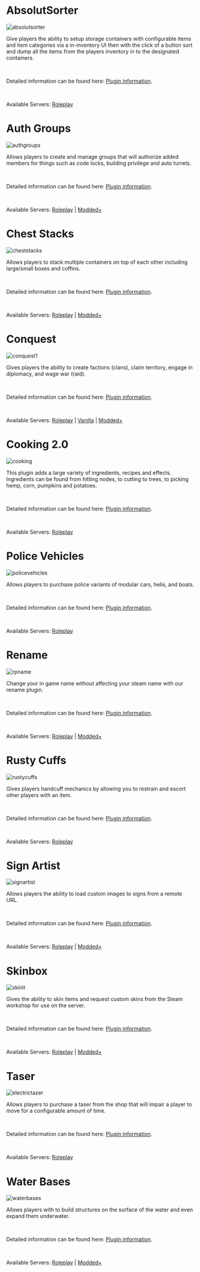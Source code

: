 # AbsolutSorter
![absolutsorter](/plugins/absolutsorter.webp)

Give players the ability to setup storage containers with configurable items and item categories via a in-inventory UI then with the click of a button sort and dump all the items from the players inventory in to the designated containers.

&nbsp;

Detailed information can be found here: [Plugin information](modal/wip).

&nbsp;

Available Servers: [Roleplay](steam://connect/15.204.160.231:28015)

# Auth Groups
![authgroups](/plugins/authgroups.webp)

Allows players to create and manage groups that will authorize added members for things such as code locks, building privilege and auto turrets.

&nbsp;

Detailed information can be found here: [Plugin information](modal/wip).

&nbsp;

Available Servers: [Roleplay](steam://connect/15.204.160.231:28015) | [Modded+](steam://connect/15.204.160.231:28215)

# Chest Stacks
![cheststacks](/plugins/cheststacks.webp)

Allows players to stack multiple containers on top of each other including large/small boxes and coffins.

&nbsp;

Detailed information can be found here: [Plugin information](modal/wip).

&nbsp;

Available Servers: [Roleplay](steam://connect/15.204.160.231:28015) | [Modded+](steam://connect/15.204.160.231:28215)

# Conquest
![conquest1](/plugins/conquest1.webp)

Gives players the ability to create factions (clans), claim territory, engage in diplomacy, and wage war (raid).

&nbsp;

Detailed information can be found here: [Plugin information](modal/wip).

&nbsp;

Available Servers: [Roleplay](steam://connect/15.204.160.231:28015) | [Vanilla](steam://connect/15.204.160.231:28115) | [Modded+](steam://connect/15.204.160.231:28215)

# Cooking 2.0
![cooking](/plugins/cooking.webp)

This plugin adds a large variety of ingredients, recipes and effects. Ingredients can be found from hitting nodes, to cutting to trees, to picking hemp, corn, pumpkins and potatoes.

&nbsp;

Detailed information can be found here: [Plugin information](modal/wip).

&nbsp;

Available Servers: [Roleplay](steam://connect/15.204.160.231:28015)

# Police Vehicles
![policevehicles](/plugins/policevehicles.webp)

Allows players to purchase police variants of modular cars, helis, and boats.

&nbsp;

Detailed information can be found here: [Plugin information](modal/wip).

&nbsp;

Available Servers: [Roleplay](steam://connect/15.204.160.231:28015)

# Rename
![rpname](/plugins/rpname.webp)

Change your in game name without affecting your steam name with our rename plugin.

&nbsp;

Detailed information can be found here: [Plugin information](modal/wip).

&nbsp;

Available Servers: [Roleplay](steam://connect/15.204.160.231:28015) | [Modded+](steam://connect/15.204.160.231:28215)

# Rusty Cuffs
![rustycuffs](/plugins/rustycuffs.webp)

Gives players handcuff mechanics by allowing you to restrain and escort other players with an item.

&nbsp;

Detailed information can be found here: [Plugin information](modal/wip).

&nbsp;

Available Servers: [Roleplay](steam://connect/15.204.160.231:28015)

# Sign Artist
![signartist](/plugins/signartist.webp)

Allows players the ability to load custom images to signs from a remote URL.

&nbsp;

Detailed information can be found here: [Plugin information](modal/wip).

&nbsp;

Available Servers: [Roleplay](steam://connect/15.204.160.231:28015) | [Modded+](steam://connect/15.204.160.231:28215)

# Skinbox
![skinit](/plugins/skinit.webp)

Gives the ability to skin items and request custom skins from the Steam workshop for use on the server.

&nbsp;

Detailed information can be found here: [Plugin information](modal/wip).

&nbsp;

Available Servers: [Roleplay](steam://connect/15.204.160.231:28015) | [Modded+](steam://connect/15.204.160.231:28215)

# Taser
![electrictazer](/plugins/electrictazer.webp)

Allows players to purchase a taser from the shop that will impair a player to move for a configurable amount of time.

&nbsp;

Detailed information can be found here: [Plugin information](modal/wip).

&nbsp;

Available Servers: [Roleplay](steam://connect/15.204.160.231:28015)

# Water Bases
![waterbases](/plugins/waterbases.webp)

Allows players with to build structures on the surface of the water and even expand them underwater.

&nbsp;

Detailed information can be found here: [Plugin information](modal/wip).

&nbsp;

Available Servers: [Roleplay](steam://connect/15.204.160.231:28015) | [Modded+](steam://connect/15.204.160.231:28215)
